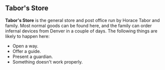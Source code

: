 ## Tabor's Store

**Tabor's Store** is the general store and post office run by Horace Tabor and family. Most normal goods can be found here, and the family can order infernal devices from Denver in a couple of days. The following things are likely to happen here:

* Open a way.
* Offer a guide.
* Present a guardian.
* Something doesn't work properly.
